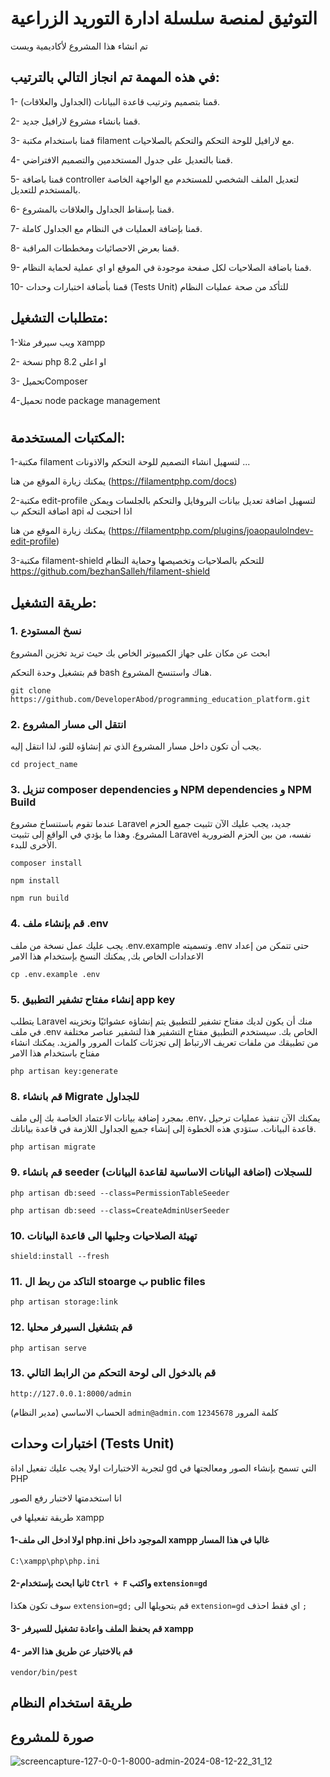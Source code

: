 # التوثيق لمنصة سلسلة ادارة التوريد الزراعية
 تم انشاء هذا المشروع لأكاديمية ويست

## في هذه المهمة تم انجاز التالي بالترتيب:
1- قمنا بتصميم وترتيب قاعدة البيانات (الجداول والعلاقات).

2- قمنا بانشاء مشروع لارافيل جديد.

3- قمنا باستخدام مكتبة filament مع لارافيل للوحة التحكم والتحكم بالصلاحيات.

4- قمنا بالتعديل على جدول المستخدمين والتصميم الافتراضي.

5- قمنا باضافة controller لتعديل الملف الشخصي للمستخدم مع الواجهة الخاصة بالمستخدم للتعديل.
 
6- قمنا بإسقاط الجداول والعلاقات بالمشروع.

7- قمنا بإضافة العمليات في النظام مع الجداول كاملة.

8- قمنا بعرض الاحصائيات ومخططات المراقبة.

9- قمنا باضافة الصلاحيات لكل صفحة موجودة في الموقع او اي عملية لحماية النظام.

10- قمنا بأضافة اختبارات وحدات (Tests Unit) للتأكد من صحة عمليات النظام


## متطلبات التشغيل:
1-ويب سيرفر مثلا xampp

2- نسخة php 8.2 او اعلى

3- تحميلComposer

4-تحميل node package management

#
## المكتبات المستخدمة:
1-مكتبة filament لتسهيل انشاء التصميم للوحة التحكم والاذونات ...   


يمكنك زيارة الموقع من هنا (https://filamentphp.com/docs)

2-مكتبة edit-profile لتسهيل اضافة تعديل بيانات البروفايل والتحكم بالجلسات ويمكن اضافة التحكم ب api اذا احتجت له  


يمكنك زيارة الموقع من هنا (https://filamentphp.com/plugins/joaopaulolndev-edit-profile)


3-مكتبة filament-shield للتحكم بالصلاحيات وتخصيصها وحماية النظام
https://github.com/bezhanSalleh/filament-shield



## طريقة التشغيل:
### 1. نسخ المستودع 
ابحث عن مكان على جهاز الكمبيوتر الخاص بك حيث تريد تخزين المشروع

قم بتشغيل وحدة التحكم bash هناك واستنسخ المشروع.

`git clone https://github.com/DeveloperAbod/programming_education_platform.git`

### 2. انتقل الى مسار المشروع
يجب أن تكون داخل مسار المشروع الذي تم إنشاؤه للتو، لذا انتقل إليه.

`cd project_name`

### 3.  تنزيل composer dependencies و NPM dependencies و NPM Build
عندما تقوم باستنساخ مشروع Laravel جديد، يجب عليك الآن تثبيت جميع الحزم المشروع. وهذا ما يؤدي في الواقع إلى تثبيت Laravel نفسه، من بين الحزم الضرورية الأخرى للبدء.



`composer install`


`npm install`

`npm run build`

### 4. قم بإنشاء ملف .env

يجب عليك عمل نسخة من ملف .env.example وتسميته .env حتى تتمكن من إعداد الاعدادات الخاص بك, يمكنك النسخ بإستخدام هذا الامر

`cp .env.example .env`

### 5. إنشاء مفتاح تشفير التطبيق app key 


يتطلب Laravel منك أن يكون لديك مفتاح تشفير للتطبيق يتم إنشاؤه عشوائيًا وتخزينه في ملف .env الخاص بك. سيستخدم التطبيق مفتاح التشفير هذا لتشفير عناصر مختلفة من تطبيقك من ملفات تعريف الارتباط إلى تجزئات كلمات المرور والمزيد.
يمكنك انشاء مفتاح باستخدام هذا الامر

`php artisan key:generate`



### 8. قم بانشاء Migrate للجداول 
بمجرد إضافة بيانات الاعتماد الخاصة بك إلى ملف .env، يمكنك الآن تنفيذ عمليات ترحيل قاعدة البيانات. ستؤدي هذه الخطوة إلى إنشاء جميع الجداول اللازمة في قاعدة بياناتك.

`php artisan migrate`

### 9. قم بانشاء seeder للسجلات (اضافة البيانات الاساسية لقاعدة البيانات) 
`php artisan db:seed --class=PermissionTableSeeder`


`php artisan db:seed --class=CreateAdminUserSeeder`


### 10. تهيئة الصلاحيات وجلبها الى قاعدة البيانات


`shield:install --fresh`


### 11. التاكد من ربط ال stoarge ب public files


`php artisan storage:link`


### 12. قم بتشغيل السيرفر محليا
`php artisan serve`


### 13. قم بالدخول الى لوحة التحكم من الرابط التالي 

`http://127.0.0.1:8000/admin`

الحساب الاساسي (مدير النظام) `admin@admin.com`  كلمة المرور `12345678`



##  اختبارات وحدات (Tests Unit)
لتجربة الاختبارات اولا يجب عليك تفعيل اداة gd التي تسمح بإنشاء الصور ومعالجتها في PHP 

انا استخدمتها لاختبار رفع الصور 


طريقة تفعيلها في xampp 


#### 1-اولا ادخل الى ملف php.ini الموجود داخل xampp غالبا في هذا المسار

`C:\xampp\php\php.ini`

#### 2-ثانيا ابحث بإستخدام `Ctrl + F` واكتب `extension=gd`

سوف تكون هكذا `extension=gd;`  قم بتحويلها الى `extension=gd` اي فقط احذف  `;`

#### 3- قم بحفظ الملف واعادة تشغيل للسيرفر  xampp


#### 4- قم بالاختبار عن طريق هذا الامر

`vendor/bin/pest`


## طريقة استخدام النظام



## صورة للمشروع

![screencapture-127-0-0-1-8000-admin-2024-08-12-22_31_12](https://github.com/user-attachments/assets/c5b508f7-54d6-413e-97a9-836df5e37413)

